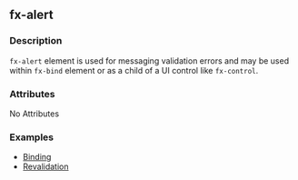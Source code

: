 ## fx-alert

### Description

`fx-alert` element is used for messaging validation errors and may be used
within `fx-bind` element or as a child of a UI control like `fx-control`.

### Attributes

No Attributes

### Examples

* [Binding](../demo/binding.html)
* [Revalidation](../demo/revalidate.html)
